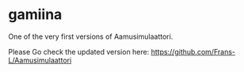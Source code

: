 # gamiina
One of the very first versions of Aamusimulaattori.

Please Go check the updated version here:
https://github.com/Frans-L/Aamusimulaattori
